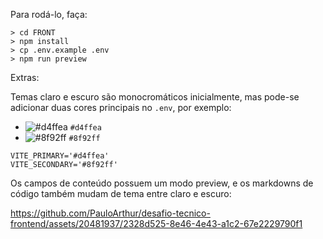 Para rodá-lo, faça:

```console
> cd FRONT
> npm install
> cp .env.example .env
> npm run preview
```
Extras: 

Temas claro e escuro são monocromáticos inicialmente, mas pode-se adicionar duas cores principais no `.env`, por exemplo:

- ![#d4ffea](https://placehold.co/15x15/d4ffea/d4ffea.png) `#d4ffea`
- ![#8f92ff](https://placehold.co/15x15/8f92ff/8f92ff.png) `#8f92ff`

```
VITE_PRIMARY='#d4ffea' 
VITE_SECONDARY='#8f92ff'
```

Os campos de conteúdo possuem um modo preview, e os markdowns de código também mudam de tema entre claro e escuro:

https://github.com/PauloArthur/desafio-tecnico-frontend/assets/20481937/2328d525-8e46-4e43-a1c2-67e2229790f1
